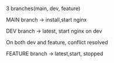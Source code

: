 3 branches(main, dev, feature)

MAIN branch -> install,start nginx

DEV branch -> latest, start nginx on dev

On both dev and feature, conflict resolved

FEATURE branch -> latest,start, stopped
